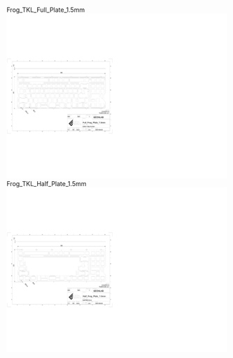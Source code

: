 <br/>Frog_TKL_Full_Plate_1.5mm<br/>![image](./Frog_TKL_Full_Plate_1.5mm.png)<br/>Frog_TKL_Half_Plate_1.5mm<br/>![image](./Frog_TKL_Half_Plate_1.5mm.png)